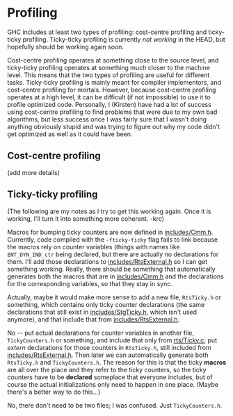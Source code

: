# Profiling


GHC includes at least two types of profiling: cost-centre profiling and ticky-ticky profiling. Ticky-ticky profiling is currently *not working* in the HEAD, but hopefully should be working again soon.


Cost-centre profiling operates at something close to the source level, and ticky-ticky profiling operates at something much closer to the machine level. This means that the two types of profiling are useful for different tasks. Ticky-ticky profiling is mainly meant for compiler implementors, and cost-centre profiling for mortals. However, because cost-centre profiling operates at a high level, it can be difficult (if not impossible) to use it to profile optimized code. Personally, I (Kirsten) have had a lot of success using cost-centre profiling to find problems that were due to my own bad algorithms, but less success once I was fairly sure that I wasn't doing anything obviously stupid and was trying to figure out why my code didn't get optimized as well as it could have been.

## Cost-centre profiling


(add more details)

## Ticky-ticky profiling


(The following are my notes as I try to get this working again. Once it is working, I'll turn it into something more coherent. -krc)


Macros for bumping ticky counters are now defined in [includes/Cmm.h](/trac/ghc/browser/ghc/includes/Cmm.h). Currently, code compiled with the `-fticky-ticky` flag fails to link because the macros rely on counter variables (things with names like `ENT_DYN_IND_ctr` being declared, but there are actually no declarations for them. I'll add those declarations to [includes/RtsExternal.h](/trac/ghc/browser/ghc/includes/RtsExternal.h) so I can get something working. Really, there should be something that automatically generates both the macros that are in [includes/Cmm.h](/trac/ghc/browser/ghc/includes/Cmm.h) and the declarations for the corresponding variables, so that they stay in sync.


Actually, maybe it would make more sense to add a new file, `RtsTicky.h` or something, which contains only ticky counter declarations (the same declarations that still exist in [includes/StgTicky.h](/trac/ghc/browser/ghc/includes/StgTicky.h), which isn't used anymore), and that include that from [includes/RtsExternal.h](/trac/ghc/browser/ghc/includes/RtsExternal.h).


No -- put actual declarations for counter variables in another file, `TickyCounters.h` or something, and include that only from [rts/Ticky.c](/trac/ghc/browser/ghc/rts/Ticky.c); put *extern* declarations for those counters in `RtsTicky.h`, still included from [includes/RtsExternal.h](/trac/ghc/browser/ghc/includes/RtsExternal.h). Then later we can automatically generate both `RtsTicky.h` and `TickyCounters.h`. The reason for this is that the ticky **macros** are all over the place and they refer to the ticky counters, so the ticky counters have to be **declared** someplace that everyone includes, but of course the actual initializations only need to happen in one place. (Maybe there's a better way to do this...)


No, there don't need to be two files; I was confused. Just `TickyCounters.h`.
